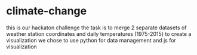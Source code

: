 # climate-change
this is our hackaton challenge
the task is to merge 2 separate datasets of weather station coordinates and daily temperatures (1975-2015) to create a visualization
we chose to use python for data management and js for visualization
